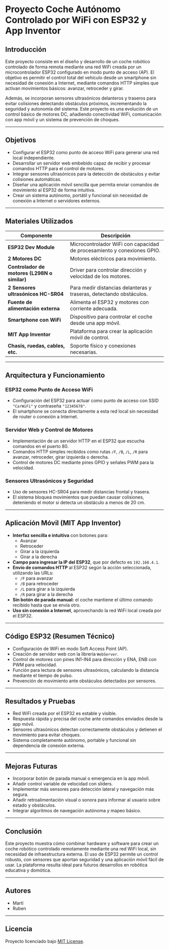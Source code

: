 # Proyecto Coche Autónomo Controlado por WiFi con ESP32 y App Inventor

## Introducción

Este proyecto consiste en el diseño y desarrollo de un coche robótico controlado de forma remota mediante una red WiFi creada por un microcontrolador ESP32 configurado en modo punto de acceso (AP). El objetivo es permitir el control total del vehículo desde un smartphone sin necesidad de conexión a Internet, mediante comandos HTTP simples que activan movimientos básicos: avanzar, retroceder y girar.

Además, se incorporan sensores ultrasónicos delanteros y traseros para evitar colisiones detectando obstáculos próximos, incrementando la seguridad y autonomía del sistema. Este proyecto es una evolución de un control básico de motores DC, añadiendo conectividad WiFi, comunicación con app móvil y un sistema de prevención de choques.

---

## Objetivos

- Configurar el ESP32 como punto de acceso WiFi para generar una red local independiente.  
- Desarrollar un servidor web embebido capaz de recibir y procesar comandos HTTP para el control de motores.  
- Integrar sensores ultrasónicos para la detección de obstáculos y evitar colisiones automáticas.  
- Diseñar una aplicación móvil sencilla que permita enviar comandos de movimiento al ESP32 de forma intuitiva.  
- Crear un sistema autónomo, portátil y funcional sin necesidad de conexión a Internet o servidores externos.  

---

## Materiales Utilizados

| Componente                    | Descripción                         |
|------------------------------|-----------------------------------|
| **ESP32 Dev Module**          | Microcontrolador WiFi con capacidad de procesamiento y conexiones GPIO. |
| **2 Motores DC**              | Motores eléctricos para movimiento. |
| **Controlador de motores (L298N o similar)** | Driver para controlar dirección y velocidad de los motores. |
| **2 Sensores ultrasónicos HC-SR04** | Para medir distancias delanteras y traseras, detectando obstáculos. |
| **Fuente de alimentación externa** | Alimenta el ESP32 y motores con corriente adecuada. |
| **Smartphone con WiFi**       | Dispositivo para controlar el coche desde una app móvil. |
| **MIT App Inventor**          | Plataforma para crear la aplicación móvil de control. |
| **Chasis, ruedas, cables, etc.** | Soporte físico y conexiones necesarias. |

---

## Arquitectura y Funcionamiento

### ESP32 como Punto de Acceso WiFi

- Configuración del ESP32 para actuar como punto de acceso con SSID `"CarWiFi"` y contraseña `"12345678"`.  
- El smartphone se conecta directamente a esta red local sin necesidad de router o conexión a Internet.  

### Servidor Web y Control de Motores

- Implementación de un servidor HTTP en el ESP32 que escucha comandos en el puerto 80.  
- Comandos HTTP simples recibidos como rutas `/F`, `/B`, `/L`, `/R` para avanzar, retroceder, girar izquierda o derecha.  
- Control de motores DC mediante pines GPIO y señales PWM para la velocidad.

### Sensores Ultrasónicos y Seguridad

- Uso de sensores HC-SR04 para medir distancias frontal y trasera.  
- El sistema bloquea movimientos que puedan causar colisiones, deteniendo el motor si detecta un obstáculo a menos de 20 cm.

---

## Aplicación Móvil (MIT App Inventor)

- **Interfaz sencilla e intuitiva** con botones para:  
  - Avanzar  
  - Retroceder  
  - Girar a la izquierda  
  - Girar a la derecha  
- **Campo para ingresar la IP del ESP32**, que por defecto es `192.168.4.1`.  
- **Envío de comandos HTTP** al ESP32 según la acción seleccionada, utilizando las URLs:  
  - `/F` para avanzar  
  - `/B` para retroceder  
  - `/L` para girar a la izquierda  
  - `/R` para girar a la derecha  
- **Sin botón de parada manual:** el coche mantiene el último comando recibido hasta que se envía otro.  
- **Uso sin conexión a Internet**, aprovechando la red WiFi local creada por el ESP32.  

---

## Código ESP32 (Resumen Técnico)

- Configuración de WiFi en modo Soft Access Point (AP).  
- Creación de servidor web con la librería `WebServer`.  
- Control de motores con pines IN1-IN4 para dirección y ENA, ENB con PWM para velocidad.  
- Función para lectura de sensores ultrasónicos, calculando la distancia mediante el tiempo de pulso.  
- Prevención de movimiento ante obstáculos detectados por sensores.  

---

## Resultados y Pruebas

- Red WiFi creada por el ESP32 es estable y visible.  
- Respuesta rápida y precisa del coche ante comandos enviados desde la app móvil.  
- Sensores ultrasónicos detectan correctamente obstáculos y detienen el movimiento para evitar choques.  
- Sistema completamente autónomo, portable y funcional sin dependencia de conexión externa.  

---

## Mejoras Futuras

- Incorporar botón de parada manual o emergencia en la app móvil.  
- Añadir control variable de velocidad con sliders.  
- Implementar más sensores para detección lateral y navegación más segura.  
- Añadir retroalimentación visual o sonora para informar al usuario sobre estado y obstáculos.  
- Integrar algoritmos de navegación autónoma y mapeo básico.  

---

## Conclusión

Este proyecto muestra cómo combinar hardware y software para crear un coche robótico controlado remotamente mediante una red WiFi local, sin necesidad de infraestructura externa. El uso de ESP32 permite un control robusto, con sensores que aportan seguridad y una aplicación móvil fácil de usar. La plataforma resulta ideal para futuros desarrollos en robótica educativa y domótica.

---

## Autores

- Martí  
- Ruben  

---

## Licencia

Proyecto licenciado bajo [MIT License](LICENSE).
